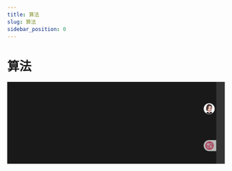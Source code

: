 ```yaml
---
title: 算法
slug: 算法
sidebar_position: 0
---
```



# 算法

<img src="/assets/UGpnbmtvmo0oarxhka9cWezSned.png" src-width="1424" src-height="536" align="center"/>

